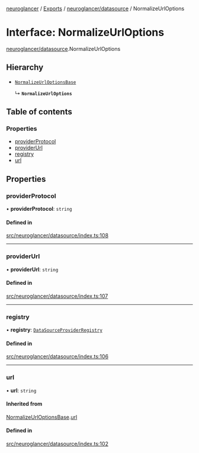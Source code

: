 [neuroglancer](../README.md) / [Exports](../modules.md) / [neuroglancer/datasource](../modules/neuroglancer_datasource.md) / NormalizeUrlOptions

# Interface: NormalizeUrlOptions

[neuroglancer/datasource](../modules/neuroglancer_datasource.md).NormalizeUrlOptions

## Hierarchy

- [`NormalizeUrlOptionsBase`](neuroglancer_datasource.NormalizeUrlOptionsBase.md)

  ↳ **`NormalizeUrlOptions`**

## Table of contents

### Properties

- [providerProtocol](neuroglancer_datasource.NormalizeUrlOptions.md#providerprotocol)
- [providerUrl](neuroglancer_datasource.NormalizeUrlOptions.md#providerurl)
- [registry](neuroglancer_datasource.NormalizeUrlOptions.md#registry)
- [url](neuroglancer_datasource.NormalizeUrlOptions.md#url)

## Properties

### providerProtocol

• **providerProtocol**: `string`

#### Defined in

[src/neuroglancer/datasource/index.ts:108](https://github.com/ActiveBrainAtlas2/neuroglancer/blob/91617476/src/neuroglancer/datasource/index.ts#L108)

___

### providerUrl

• **providerUrl**: `string`

#### Defined in

[src/neuroglancer/datasource/index.ts:107](https://github.com/ActiveBrainAtlas2/neuroglancer/blob/91617476/src/neuroglancer/datasource/index.ts#L107)

___

### registry

• **registry**: [`DataSourceProviderRegistry`](../classes/neuroglancer_datasource.DataSourceProviderRegistry.md)

#### Defined in

[src/neuroglancer/datasource/index.ts:106](https://github.com/ActiveBrainAtlas2/neuroglancer/blob/91617476/src/neuroglancer/datasource/index.ts#L106)

___

### url

• **url**: `string`

#### Inherited from

[NormalizeUrlOptionsBase](neuroglancer_datasource.NormalizeUrlOptionsBase.md).[url](neuroglancer_datasource.NormalizeUrlOptionsBase.md#url)

#### Defined in

[src/neuroglancer/datasource/index.ts:102](https://github.com/ActiveBrainAtlas2/neuroglancer/blob/91617476/src/neuroglancer/datasource/index.ts#L102)
